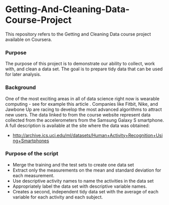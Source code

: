# Getting-And-Cleaning-Data-Course-Project
 This repository refers to the Getting and Cleaning Data course project available on Coursera.
 
 ### Purpose
 The purpose of this project is to demonstrate our ability to collect, work with, and clean a data set. The goal is to     prepare tidy data that can be used for later analysis.
 
 ### Background
 One of the most exciting areas in all of data science right now is wearable computing - see for example this article . Companies like Fitbit, Nike, and Jawbone Up are racing to develop the most advanced algorithms to attract new users. The data linked to from the course website represent data collected from the accelerometers from the Samsung Galaxy S smartphone. A full description is available at the site where the data was obtained:

* http://archive.ics.uci.edu/ml/datasets/Human+Activity+Recognition+Using+Smartphones

### Purpose of the script
* Merge the training and the test sets to create one data set
* Extract only the measurements on the mean and standard deviation for each measurement.
* Use descriptive activity names to name the activities in the data set
* Appropriately label the data set with descriptive variable names.
* Creates a second, independent tidy data set with the average of each variable for each activity and each subject.
